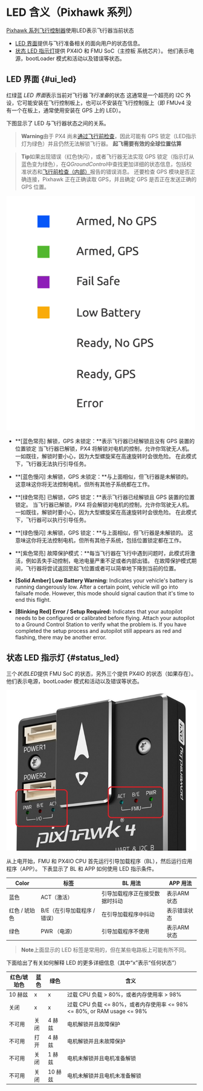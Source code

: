 # LED 含义（Pixhawk 系列）

[Pixhawk 系列飞行控制器](../flight_controller/pixhawk_series.md)使用LED表示飞行器当前状态

* [LED 界面](#ui_led)提供与飞行准备相关的面向用户的状态信息。
* [状态 LED 指示灯](#status_led)提供 PX4IO 和 FMU SoC（主控板 系统芯片）。 他们表示电源，bootLoader 模式和活动以及错误等状态。

## LED 界面 {#ui_led}

红绿蓝 *LED 界面*表示当前对飞行器*飞行准备*的状态 这通常是一个超亮的 I2C 外设，它可能安装在飞行控制板上，也可以不安装在飞行控制版上（即 FMUv4 没有一个在板上，通常使用安装在 GPS 上的 LED）。

下图显示了 LED 与飞行器状态之间的关系。

> **Warning**由于 PX4 尚未[通过飞行前检查](../flying/pre_flight_checks.md)，因此可能有 GPS 锁定（LED指示灯为绿色）并且仍然无法解锁飞行器。 **起飞需要有效的全球位置估算**

<span></span>

> **Tip**如果出现错误（红色快闪），或者飞行器无法实现 GPS 锁定（指示灯从蓝色变为绿色），在*QGroundControl*中查找更加详细的状态信息，包括校准状态和[飞行前检查（内部）](../flying/pre_flight_checks.md)报告的错误消息。 还要检查 GPS 模块是否正确连接，Pixhawk 正在正确读取 GPS，并且确定 GPS 是否正在发送正确的 GPS 位置。

![LED 含义](../../images/led_meanings.gif)

* **[蓝色常亮] 解锁，GPS 未锁定：**表示飞行器已经解锁且没有 GPS 装置的位置锁定 当飞行器已解锁，PX4 将解锁对电机的控制，允许你驾驶无人机。 一如既往，解锁时要小心，因为大型螺旋桨在高速旋转时会很危险。 在此模式下，飞行器无法执行引导任务。

* **[蓝色慢闪] 未解锁，GPS 未锁定：**与上面相似，但飞行器是未解锁的。 这意味这你将无法控制电机，但所有其他子系统都在工作。

* **[绿色常亮] 已解锁，GPS 锁定：**表示飞行器已经解锁且 GPS 装置的位置锁定。 当飞行器已解锁，PX4 将会解锁对电机的控制，允许你驾驶无人机。 一如既往，解锁时要小心，因为大型螺旋桨在高速旋转时会很危险。 在此模式下，飞行器可以执行引导任务。

* **[绿色慢闪] 未解锁，GPS 锁定：**与上面相似，但飞行器是未解锁的。 这意味这你将无法控制电机，但所有其他子系统，包括位置锁定都在工作。

* **[紫色常亮] 故障保护模式：**每当飞行器在飞行中遇到问题时，此模式将激活，例如丢失手动控制，电池电量严重不足或者内部出错。 在故障保护模式期间，飞行器将尝试返回至起飞位置或者可以简单地下降到当前的位置。

* **[Solid Amber] Low Battery Warning:** Indicates your vehicle's battery is running dangerously low. After a certain point, vehicle will go into failsafe mode. However, this mode should signal caution that it's time to end this flight.

* **[Blinking Red] Error / Setup Required:** Indicates that your autopilot needs to be configured or calibrated before flying. Attach your autopilot to a Ground Control Station to verify what the problem is. If you have completed the setup process and autopilot still appears as red and flashing, there may be another error.

## 状态 LED 指示灯 {#status_led}

三个*状态LED*提供 FMU SoC 的状态，另外三个提供 PX4IO 的状态（如果存在）。 他们表示电源，bootLoader 模式和活动以及错误等状态。

![Pixhawk 4](../../assets/flight_controller/pixhawk4/pixhawk4_status_leds.jpg)

从上电开始，FMU 和 PX4IO CPU 首先运行引导加载程序（BL），然后运行应用程序（APP）。 下表显示了 BL 和 APP 如何使用 LED 指示条件。

| Color    | 标签                | BL 用法           | APP 用法  |
| -------- | ----------------- | --------------- | ------- |
| 蓝色       | ACT（激活）           | 引导加载程序正在接受数据时抖动 | 表示ARM状态 |
| 红色 / 琥珀色 | B/E（在引导加载程序 / 错误） | 在引导加载程序中抖动      | 表示错误状态  |
| 绿色       | PWR （电源）          | 引导加载程序不使用       | 表示ARM状态 |

> **Note**上面显示的 LED 标签是常用的，但在某些电路板上可能有所不同。

下面给出了有关如何解释 LED 的更多详细信息（其中“x”表示“任何状态”）

| 红色/琥珀色 | 蓝色 | 绿色    | 含义                                                         |
| ------ | -- | ----- | ---------------------------------------------------------- |
| 10 赫兹  | x  | x     | 过载 CPU 负载 > 80%，或者内存使用率 > 98%                              |
| 关闭     | x  | x     | 过载 CPU 负载 <= 80%，或者内存使用率 <= 98%<= 80%, or RAM usage <= 98% |
| 不可用    | 关闭 | 4 赫兹  | 电机解锁并且故障保护                                                 |
| 不可用    | 打开 | 4 赫兹  | 电机解锁并且未故障保护                                                |
| 不可用    | 关闭 | 1 赫兹  | 电机未解锁并且电机准备解锁                                              |
| 不可用    | 关闭 | 10 赫兹 | 电机未解锁并且电机未准备解锁                                             |